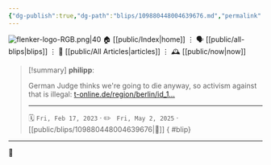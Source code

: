 ```yaml
---
{"dg-publish":true,"dg-path":"blips/109880448004639676.md","permalink":"/blips/109880448004639676/","title":"philipp on mastodon @ 2023-02-17"}
---
```



<div class="transclusion internal-embed is-loaded"><div class="markdown-embed">




![flenker-logo-RGB.png|40](/img/user/attachments/flenker-logo-RGB.png)
🏠 [[public/Index\|home]]  ⋮ 🗣️ [[public/all-blips\|blips]] ⋮  📝 [[public/All Articles\|articles]]  ⋮ 🕰️ [[public/now\|now]]


</div></div>


> [!summary] **philipp**:
>
> German Judge thinks we're going to die anyway, so activism against that is illegal: [t-online.de/region/berlin/id_1…](https://www.t-online.de/region/berlin/id_100130052/richter-kontert-klimaaktivistin-mensch-wird-sowieso-aussterben-.html)
> - - -
>
> 🗓️ <code>Fri, Feb 17, 2023</code>  · ✏️ <code> Fri, May 2, 2025</code>  · [[public/blips/109880448004639676\|🔗]]
{ #blip}


- - -

 👾
